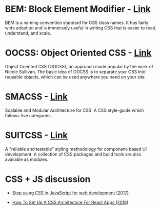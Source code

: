 # BEM: Block Element Modifier - [Link](http://getbem.com/introduction/)
BEM is a naming convention standard for CSS class names. It has fairly wide adoption and is immensely useful in writing CSS that is easier to read, understand, and scale.

# OOCSS: Object Oriented CSS - [Link](https://github.com/stubbornella/oocss/wiki)
Object Oriented CSS (OOCSS), an approach made popular by the work of Nicole Sullivan. The basic idea of OOCSS is to separate your CSS into reusable objects, which can be used anywhere you need on your site.

# SMACSS - [Link](http://smacss.com/book/categorizing)
Scalable and Modular Architecture for CSS: A CSS style-guide which follows five categories.

# SUITCSS - [Link](http://suitcss.github.io/)
A "reliable and testable" styling methodology for component-based UI development. A collection of CSS packages and build tools are also available as modules.

# CSS + JS discussion

* [Stop using CSS in JavaScript for web development (2017)](https://medium.com/@gajus/stop-using-css-in-javascript-for-web-development-fa32fb873dcc)

* [How To Set Up A CSS Architecture For React Apps (2018)](https://medium.com/@markmuskardin/intro-to-css-architecture-for-react-apps-da0ec1753c86)
